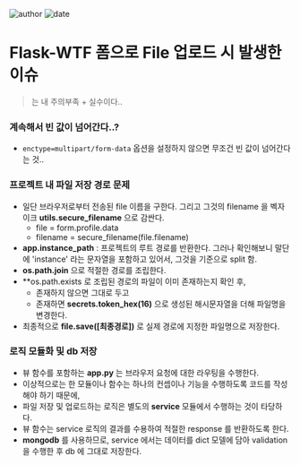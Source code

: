 
![author](https://img.shields.io/badge/author-daesungRa-lightgray.svg?style=flat-square)
![date](https://img.shields.io/badge/date-190529-lightgray.svg?style=flat-square)

# Flask-WTF 폼으로 File 업로드 시 발생한 이슈

> 는 내 주의부족 + 실수이다..

### 계속해서 빈 값이 넘어간다..?

- ```enctype=multipart/form-data``` 옵션을 설정하지 않으면 무조건 빈 값이 넘어간다는 것..

### 프로젝트 내 파일 저장 경로 문제

- 일단 브라우저로부터 전송된 file 이름을 구한다. 그리고 그것의 filename 을 벡자이크 **utils.secure_filename** 으로 감싼다.
    * file = form.profile.data
    * filename = secure_filename(file.filename)
- **app.instance_path** : 프로젝트의 루트 경로를 반환한다. 그러나 확인해보니 말단에 'instance' 라는 문자열을 포함하고 있어서, 그것을 기준으로 split 함.
- **os.path.join** 으로 적절한 경로를 조립한다.
- **os.path.exists 로 조립된 경로의 파일이 이미 존재하는지 확인 후,
    * 존재하지 않으면 그대로 두고
    * 존재하면 **secrets.token_hex(16)** 으로 생성된 해시문자열을 더해 파일명을 변경한다.
- 최종적으로 **file.save([최종경로])** 로 실제 경로에 지정한 파일명으로 저장한다.

### 로직 모듈화 및 db 저장

- 뷰 함수를 포함하는 **app.py** 는 브라우저 요청에 대한 라우팅을 수행한다.
- 이상적으로는 한 모듈이나 함수는 하나의 컨셉이나 기능을 수행하도록 코드를 작성해야 하기 때문에,
- 파일 저장 및 업로드하는 로직은 별도의 **service** 모듈에서 수행하는 것이 타당하다.
- 뷰 함수는 service 로직의 결과를 수용하여 적절한 response 를 반환하도록 한다.
- **mongodb** 를 사용하므로, service 에서는 데이터를 dict 모델에 담아 validation 을 수행한 후 db 에 그대로 저장한다.